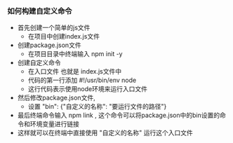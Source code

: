 ### 如何构建自定义命令
+ 首先创建一个简单的js文件
  - 在项目中创建index.js文件
+ 创建package.json文件
  - 在项目目录中终端输入 npm init -y
+ 创建自定义命令
  - 在入口文件 也就是 index.js文件中
  - 代码的第一行添加 #!/usr/bin/env node
  - 这行代码表示使用node环境来运行入口文件
+ 然后修改package.json文件, 
  - 设置 "bin": {"自定义的名称": "要运行文件的路径"}
+ 最后终端命令输入 npm link , 这个命令可以将package.json中的bin设置的命令和环境变量进行链接
+ 这样就可以在终端中直接使用 "自定义的名称" 运行这个入口文件

### 